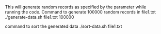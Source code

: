 This will generate random records as specified by the parameter while running the code. 
Command to generate 100000 random records in file1.txt
./generate-data.sh file1.txt 100000

command to sort the generated data
./sort-data.sh file1.txt